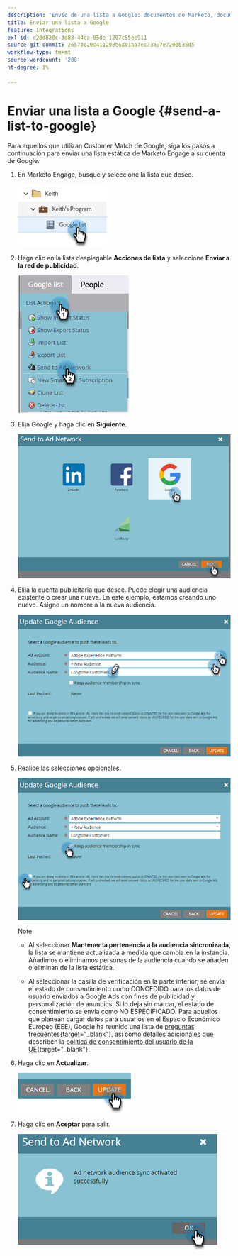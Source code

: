 ```yaml
---
description: 'Envío de una lista a Google: documentos de Marketo, documentación del producto'
title: Enviar una lista a Google
feature: Integrations
exl-id: d28d828c-3d83-44ca-85de-1207c55ec911
source-git-commit: 26573c20c411208e5a01aa7ec73a97e7208b35d5
workflow-type: tm+mt
source-wordcount: '208'
ht-degree: 1%

---
```


# Enviar una lista a Google {#send-a-list-to-google}

Para aquellos que utilizan Customer Match de Google, siga los pasos a continuación para enviar una lista estática de Marketo Engage a su cuenta de Google.

1. En Marketo Engage, busque y seleccione la lista que desee.

   ![](assets/send-a-list-to-google-1.png)

1. Haga clic en la lista desplegable **Acciones de lista** y seleccione **Enviar a la red de publicidad**.

   ![](assets/send-a-list-to-google-2.png)

1. Elija Google y haga clic en **Siguiente**.

   ![](assets/send-a-list-to-google-3.png)

1. Elija la cuenta publicitaria que desee. Puede elegir una audiencia existente o crear una nueva. En este ejemplo, estamos creando uno nuevo. Asigne un nombre a la nueva audiencia.

   ![](assets/send-a-list-to-google-4.png)

1. Realice las selecciones opcionales.

   ![](assets/send-a-list-to-google-5.png)

   >[!NOTE]
   >
   >* Al seleccionar **Mantener la pertenencia a la audiencia sincronizada**, la lista se mantiene actualizada a medida que cambia en la instancia. Añadimos o eliminamos personas de la audiencia cuando se añaden o eliminan de la lista estática.
   >
   >* Al seleccionar la casilla de verificación en la parte inferior, se envía el estado de consentimiento como CONCEDIDO para los datos de usuario enviados a Google Ads con fines de publicidad y personalización de anuncios. Si lo deja sin marcar, el estado de consentimiento se envía como NO ESPECIFICADO. Para aquellos que planean cargar datos para usuarios en el Espacio Económico Europeo (EEE), Google ha reunido una lista de [preguntas frecuentes](https://support.google.com/google-ads/answer/14310715){target="_blank"}, así como detalles adicionales que describen la [política de consentimiento del usuario de la UE](https://www.google.com/about/company/user-consent-policy/){target="_blank"}.

1. Haga clic en **Actualizar**.

   ![](assets/send-a-list-to-google-6.png)

1. Haga clic en **Aceptar** para salir.

   ![](assets/send-a-list-to-google-7.png)

